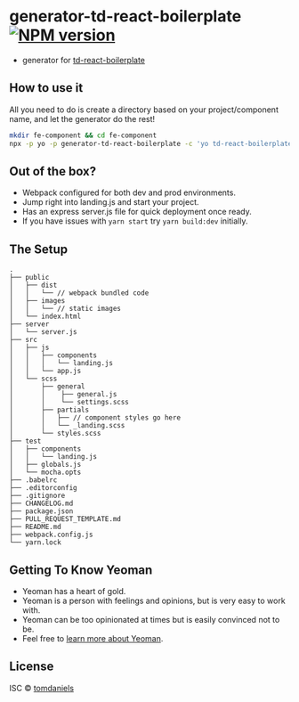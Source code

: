 # generator-td-react-boilerplate [![NPM version][npm-image]][npm-url]

- generator for [td-react-boilerplate](https://www.npmjs.com/package/td-react-boilerplate)

## How to use it

All you need to do is create a directory based on your project/component name, and let the generator do the rest!

```bash
mkdir fe-component && cd fe-component
npx -p yo -p generator-td-react-boilerplate -c 'yo td-react-boilerplate'
```

## Out of the box?

- Webpack configured for both dev and prod environments.
- Jump right into landing.js and start your project.
- Has an express server.js file for quick deployment once ready.
- If you have issues with `yarn start` try `yarn build:dev` initially.

## The Setup

```
.
├── public
│   ├── dist
│   │   └── // webpack bundled code
│   ├── images
│   │   └── // static images
│   └── index.html
├── server
│   └── server.js
├── src
│   ├── js
│   │   ├── components
│   │   │   └── landing.js
│   │   └── app.js
│   └── scss
│       ├── general
│       │    ├── general.js
│       │    └── settings.scss
│       ├── partials
│       │   ├── // component styles go here
│       │   └── _landing.scss
│       └── styles.scss
├── test
│   ├── components
│   │   └── landing.js
│   ├── globals.js
│   └── mocha.opts
├── .babelrc
├── .editorconfig
├── .gitignore
├── CHANGELOG.md
├── package.json
├── PULL_REQUEST_TEMPLATE.md
├── README.md
├── webpack.config.js
└── yarn.lock
```

## Getting To Know Yeoman

 * Yeoman has a heart of gold.
 * Yeoman is a person with feelings and opinions, but is very easy to work with.
 * Yeoman can be too opinionated at times but is easily convinced not to be.
 * Feel free to [learn more about Yeoman](http://yeoman.io/).

## License

ISC © [tomdaniels](https://github.com/tomdaniels)


[npm-image]: https://badge.fury.io/js/generator-td-react-boilerplate.svg
[npm-url]: https://npmjs.org/package/generator-td-react-boilerplate
[travis-image]: https://travis-ci.org/tomdaniels/generator-td-react-boilerplate.svg?branch=master
[travis-url]: https://travis-ci.org/tomdaniels/generator-td-react-boilerplate
[daviddm-image]: https://david-dm.org/tomdaniels/generator-td-react-boilerplate.svg?theme=shields.io
[daviddm-url]: https://david-dm.org/tomdaniels/generator-td-react-boilerplate
